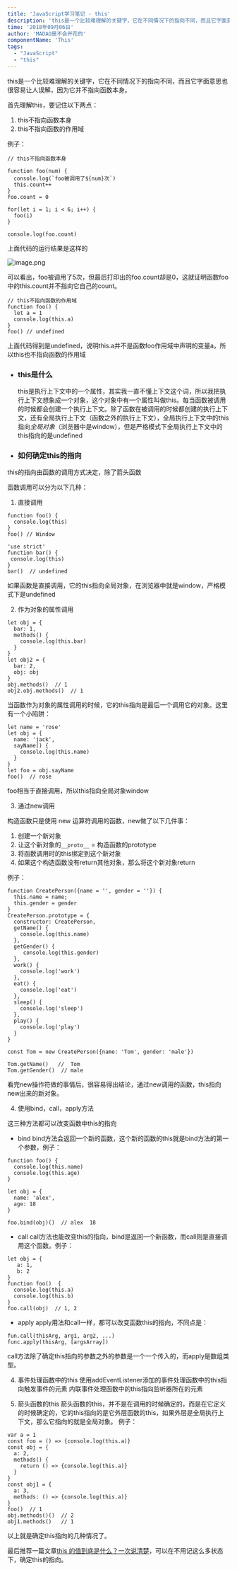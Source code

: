 ```yaml
---
title: 'JavaScript学习笔记 - this'
description: 'this是一个比较难理解的关键字，它在不同情况下的指向不同，而且它字面意思也很容易让人误解，因为它并不指向函数本身。'
time: '2018年09月06日'
author: 'MADAO是不会开花的'
componentName: 'This'
tags:
  - "JavaScript"
  - "this"
---
```


this是一个比较难理解的关键字，它在不同情况下的指向不同，而且它字面意思也很容易让人误解，因为它并不指向函数本身。

首先理解this，要记住以下两点：

1. this不指向函数本身
2. this不指向函数的作用域

例子：
```
// this不指向函数本身

function foo(num) {
  console.log(`foo被调用了${num}次`)
  this.count++
}
foo.count = 0

for(let i = 1; i < 6; i++) {
  foo(i)
}

console.log(foo.count)
```
上面代码的运行结果是这样的

![image.png](https://user-gold-cdn.xitu.io/2018/9/6/165adb551b7fd90b?w=456&h=274&f=png&s=30385)


可以看出，foo被调用了5次，但最后打印出的foo.count却是0，这就证明函数foo中的this.count并不指向它自己的count。


```
// this不指向函数的作用域
function foo() {
  let a = 1
  console.log(this.a)
}
foo() // undefined
```
上面代码得到是undefined，说明this.a并不是函数foo作用域中声明的变量a，所以this也不指向函数的作用域

- ### this是什么

  this是执行上下文中的一个属性，其实我一直不懂上下文这个词，所以我把执行上下文想象成一个对象，这个对象中有一个属性叫做this。每当函数被调用的时候都会创建一个执行上下文。除了函数在被调用的时候都创建的执行上下文，还有全局执行上下文（函数之外的执行上下文），全局执行上下文中的this指向*全局对象*（浏览器中是window），但是严格模式下全局执行上下文中的this指向的是undefined

 
- ### 如何确定this的指向

 this的指向由函数的调用方式决定，除了箭头函数

  函数调用可以分为以下几种：

  1. 直接调用

  ```
  function foo() {
    console.log(this)
  }
  foo() // Window
 
  ```
  ```
'use strict'
 function bar() {
   console.log(this)  
 }
 bar()  // undefined
  ```
  如果函数是直接调用，它的this指向全局对象，在浏览器中就是window，严格模式下是undefined

  2. 作为对象的属性调用
  
  ```
  let obj = {
    bar: 1,
    methods() {
      console.log(this.bar)
    }
  }
  let obj2 = {
    bar: 2,
    obj: obj
  }
  obj.methods()  // 1
  obj2.obj.methods()  // 1
  ``` 
  当函数作为对象的属性调用的时候，它的this指向是最后一个调用它的对象。这里有一个小陷阱：
  ```
  let name = 'rose'
  let obj = {
    name: 'jack',
    sayName() {
      console.log(this.name)
    }
  }
  let foo = obj.sayName
  foo()  // rose
  ```
  foo相当于直接调用，所以this指向全局对象window

  3. 通过new调用
 
  构造函数只是使用 new 运算符调用的函数，new做了以下几件事：
  1. 创建一个新对象
  2. 让这个新对象的`__proto__` = 构造函数的prototype
  3. 将函数调用时的this绑定到这个新对象
  4. 如果这个构造函数没有return其他对象，那么将这个新对象return
  
  例子：
  ```
  function CreatePerson({name = '', gender = ''}) {
    this.name = name;
    this.gender = gender
  }
  CreatePerson.prototype = {
    constructor: CreatePerson,
    getName() {
      console.log(this.name)
    },
    getGender() { 
       console.log(this.gender)
    },
    work() {
      console.log('work')
    },
    eat() {
      console.log('eat')
    },
    sleep() { 
      console.log('sleep')
    },
    play() {
      console.log('play')
    }
  }

  const Tom = new CreatePerson({name: 'Tom', gender: 'male'})

  Tom.getName()   //  Tom
  Tom.getGender()  // male
  ```
  看完new操作符做的事情后，很容易得出结论，通过new调用的函数，this指向new出来的新对象。

  4. 使用bind，call，apply方法

  这三种方法都可以改变函数中this的指向
  - bind
  bind方法会返回一个新的函数，这个新的函数的this就是bind方法的第一个参数，例子：
```
function foo() {
  console.log(this.name)
  console.log(this.age)
}

let obj = {
  name: 'alex',
  age: 18
}

foo.bind(obj)()  // alex  18
```
  - call
call方法也能改变this的指向，bind是返回一个新函数，而call则是直接调用这个函数。例子：
```
let obj = {
   a: 1,
   b: 2
}
function foo()  {
  console.log(this.a)
  console.log(this.b)
} 
foo.call(obj)  // 1, 2
```
  - apply
apply用法和call一样，都可以改变函数this的指向，不同点是：
```
fun.call(thisArg, arg1, arg2, ...)
func.apply(thisArg, [argsArray])
```
call方法除了确定this指向的参数之外的参数是一个一个传入的，而apply是数组类型。

4. 事件处理函数中的this
使用addEventListener添加的事件处理函数中的this指向触发事件的元素
内联事件处理函数中的this指向监听器所在的元素

5. 箭头函数的this
箭头函数的this，并不是在调用的时候确定的，而是在它定义的时候确定的，它的this指向的是它外层函数的this，如果外层是全局执行上下文，那么它指向的就是全局对象。
例子：
```
var a = 1
const foo = () => {console.log(this.a)}
const obj = {
  a: 2,
  methods() {
    return () => {console.log(this.a)}
  }
}
const obj1 = {
  a: 3,
  methods: () => {console.log(this.a)}
}
foo()  // 1
obj.methods()()  // 2
obj1.methods()   // 1
```

以上就是确定this指向的几种情况了。

最后推荐一篇文章[this 的值到底是什么？一次说清楚](https://zhuanlan.zhihu.com/p/23804247)，可以在不用记这么多状态下，确定this的指向。
